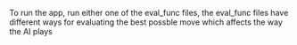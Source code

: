 To run the app, run either one of the eval_func files, the eval_func files have different ways for evaluating the best possble move which affects the way the AI plays


